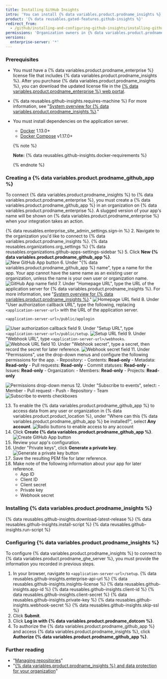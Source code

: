 ```yaml
---
title: Installing GitHub Insights
intro: 'You can install {% data variables.product.prodname_insights %} and connect the standalone application to {% data variables.product.prodname_ghe_server %}.'
product: '{% data reusables.gated-features.github-insights %}'
redirect_from:
  - /github/installing-and-configuring-github-insights/installing-github-insights
permissions: 'Organization owners in {% data variables.product.prodname_enterprise %} with read permissions to the `github/insights-releases` repository and administrative access to the application server can install {% data variables.product.prodname_insights %}.'
versions:
  enterprise-server: '*'
---
```


### Prerequisites

- You must have a {% data variables.product.prodname_enterprise %} license file that includes {% data variables.product.prodname_insights %}. After you purchase {% data variables.product.prodname_insights %}, you can download the updated license file in the [{% data variables.product.prodname_enterprise %} web portal](https://enterprise.github.com/download).
- {% data reusables.github-insights.requires-machine %} For more information, see "[System overview for {% data variables.product.prodname_insights %}](/github/installing-and-configuring-github-insights/system-overview-for-github-insights#requirements-for-running-github-insights)."
- You must install dependencies on the application server.
  - [Docker](https://docs.docker.com/install/) 1.13.0+
  - [Docker Compose](https://docs.docker.com/compose/install/) v1.17.0+

  {% note %}

  **Note:** {% data reusables.github-insights.docker-requirements %}

  {% endnote %}

### Creating a {% data variables.product.prodname_github_app %}

To connect {% data variables.product.prodname_insights %} to {% data variables.product.prodname_enterprise %}, you must create a {% data variables.product.prodname_github_app %} in an organization on {% data variables.product.prodname_enterprise %}. A slugged version of your app's name will be shown on {% data variables.product.prodname_enterprise %} when your integration takes an action.

{% data reusables.enterprise_site_admin_settings.sign-in %}
2. Navigate to the organization you'd like to connect to {% data variables.product.prodname_insights %}.
{% data reusables.organizations.org_settings %}
{% data reusables.organizations.github-apps-settings-sidebar %}
5. Click **New {% data variables.product.prodname_github_app %}**.
  ![New GitHub App button](/assets/images/help/apps/github_apps_new.png)
6. Under "{% data variables.product.prodname_github_app %} name", type a name for the app. Your app cannot have the same name as an existing user or organization, unless the name is your own user or organization name.
  ![GitHub App name field](/assets/images/help/apps/github_apps_app_name.png)
7. Under "Homepage URL", type the URL of the application server for {% data variables.product.prodname_insights %}. For more information, see "[System overview for {% data variables.product.prodname_insights %}](/insights/installing-and-configuring-github-insights/system-overview-for-github-insights#requirements-for-running-github-insights)."
  ![Homepage URL field](/assets/images/help/apps/github_apps_homepage_url.png)
8. Under "User authorization callback URL", type the following, replacing `<application-server-url>` with the URL of the application server.
   ```
   <application-server-url>/public/applogin
   ```
   ![User authorization callback field](/assets/images/help/apps/github_apps_user_authorization.png)
9. Under "Setup URL", type `<application-server-url>/public/setup`.
  ![Setup URL field](/assets/images/help/apps/github-apps-setup-url.png)
9. Under "Webhook URL", type `<application-server-url>/webhooks`.
   ![Webhook URL field](/assets/images/help/apps/github_apps_webhook_url.png)
10. Under "Webhook secret", type a secret, then record the secret for later reference.
   ![Webhook secret field](/assets/images/help/apps/github_apps_webhook_secret.png)
11. Under "Permissions", use the drop-down menus and configure the following permissions for the app.
    - Repository:
      - Contents: **Read-only**
      - Metadata: **Read-only**
      - Pull requests: **Read-only**
      - Commit statuses: **Read-only**
      - Issues: **Read-only**
    - Organization:
      - Members: **Read-only**
      - Projects: **Read-only**

  ![Permissions drop-down menus](/assets/images/help/apps/github_apps_new_permissions_post2dot13.png)
12. Under "Subscribe to events", select:
    - Member
    - Pull request
    - Push
    - Repository
    - Team
  ![Subscribe to events checkboxes](/assets/images/help/apps/github_apps_subscribe_to_events_pr_push_repository.png)

13. To enable the {% data variables.product.prodname_github_app %} to access data from any user or organization in {% data variables.product.product_location %}, under "Where can this {% data variables.product.prodname_github_app %} be installed?", select **Any account**.
  ![Radio buttons to enable access to any account](/assets/images/help/apps/github_apps_installation_options_any_account.png)
14. Click **Create {% data variables.product.prodname_github_app %}**.
  ![Create GitHub App button](/assets/images/help/apps/github_apps_create_github_app.png)
15. Review your app's configuration.
16. Under "Private keys", click **Generate a private key**.
  ![Generate a private key button](/assets/images/help/apps/generate-private-key.png)
17. Save the resulting PEM file for later reference.
18. Make note of the following information about your app for later reference.
    - App ID
    - Client ID
    - Client secret
    - Private key
    - Webhook secret

### Installing {% data variables.product.prodname_insights %}

{% data reusables.github-insights.download-latest-release %}
{% data reusables.github-insights.install-script %}
{% data reusables.github-insights.run-script %}

### Configuring {% data variables.product.prodname_insights %}

To configure {% data variables.product.prodname_insights %} to connect to {% data variables.product.prodname_ghe_server %}, you must provide the information you recorded in previous steps.

1. In your browser, navigate to `<application-server-url>/setup`.
{% data reusables.github-insights.enterprise-api-url %}
{% data reusables.github-insights.insights-license %}
{% data reusables.github-insights.app-id %}
{% data reusables.github-insights.client-id %}
{% data reusables.github-insights.client-secret %}
{% data reusables.github-insights.private-key %}
{% data reusables.github-insights.webhook-secret %}
{% data reusables.github-insights.skip-ssl %}
11. Click **Submit**.
12. Click **Log in with {% data variables.product.prodname_dotcom %}**.
13. To authorize the {% data variables.product.prodname_github_app %} and access {% data variables.product.prodname_insights %}, click **Authorize {% data variables.product.prodname_github_app %}**.

### Further reading

- "[Managing repositories](/insights/installing-and-configuring-github-insights/managing-repositories)"
- "<a href="/github/site-policy/github-insights-and-data-protection-for-your-organization" class="dotcom-only">{% data variables.product.prodname_insights %} and data protection for your organization</a>"
